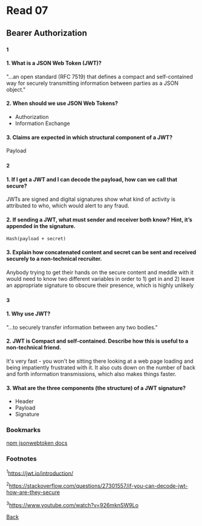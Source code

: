 # Read 07

## Bearer Authorization

### <sup>1</sup>

#### 1. What is a JSON Web Token (JWT)?

"...an open standard (RFC 7519) that defines a compact and self-contained way for securely transmitting information between parties as a JSON object."

#### 2. When should we use JSON Web Tokens?

* Authorization
* Information Exchange

#### 3. Claims are expected in which structural component of a JWT?

Payload

### <sup>2</sup>

#### 1. If I get a JWT and I can decode the payload, how can we call that secure?

JWTs are signed and digital signatures show what kind of activity is attributed to who, which would alert to any fraud.

#### 2. If sending a JWT, what must sender and receiver both know? Hint, it’s appended in the signature.

`Hash(payload + secret)`

#### 3. Explain how concatenated content and secret can be sent and received securely to a non-technical recruiter.

Anybody trying to get their hands on the secure content and meddle with it would need to know two different variables in order to 1) get in and 2) leave an appropriate signature to obscure their presence, which is highly unlikely

### <sup>3</sup>

#### 1. Why use JWT?

"...to securely transfer information between any two bodies."

#### 2. JWT is Compact and self-contained. Describe how this is useful to a non-technical friend.

It's very fast - you won't be sitting there looking at a web page loading and being impatiently frustrated with it.  It also cuts down on the number of back and forth information transmissions, which also makes things faster.

#### 3. What are the three components (the structure) of a JWT signature?

* Header
* Payload
* Signature

### Bookmarks

[npm jsonwebtoken docs](https://www.npmjs.com/package/jsonwebtoken)

### Footnotes

<sup>1</sup>https://jwt.io/introduction/

<sup>2</sup>https://stackoverflow.com/questions/27301557/if-you-can-decode-jwt-how-are-they-secure

<sup>3</sup>https://www.youtube.com/watch?v=926mknSW9Lo

[Back](/reading-notes/401/401-TOC.html)
